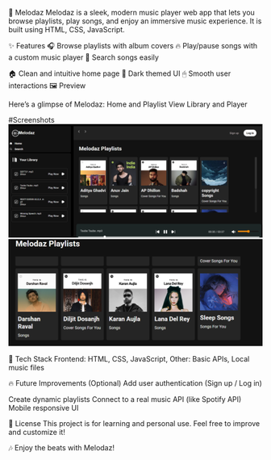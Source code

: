 
🎵 Melodaz
Melodaz is a sleek, modern music player web app that lets you browse playlists, play songs, and enjoy an immersive music experience.
It is built using HTML, CSS, JavaScript.

✨ Features
🎧 Browse playlists with album covers
🔥 Play/pause songs with a custom music player
🔎 Search songs easily


🏠 Clean and intuitive home page
🖤 Dark themed UI
🖱 Smooth user interactions
🖼 Preview

Here’s a glimpse of Melodaz:
Home and Playlist View
Library and Player


#Screenshots
![Melodaz Home Screen](./screenshots/melodaz-home.png)
![Melodaz Playlist Screen](./screenshots/melodaz-playlist.png)


🚀 Tech Stack
Frontend: HTML, CSS, JavaScript,
Other: Basic APIs, Local music files

🔥 Future Improvements (Optional)
Add user authentication (Sign up / Log in)

Create dynamic playlists
Connect to a real music API (like Spotify API)
Mobile responsive UI


📄 License
This project is for learning and personal use.
Feel free to improve and customize it!

🎶 Enjoy the beats with Melodaz!